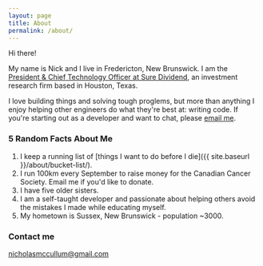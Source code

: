 ```yaml
---
layout: page
title: About
permalink: /about/
---
```


Hi there!

My name is Nick and I live in Fredericton, New Brunswick. I am the [President & Chief Technology Officer at Sure Dividend](www.suredividend.com), an investment research firm based in Houston, Texas.

I love building things and solving tough proglems, but more than anything I enjoy helping other engineers do what they're best at: writing code. If you're starting out as a developer and want to chat, please [email me](mailto:nicholasmccullum@gmail.com).

### 5 Random Facts About Me

1. I keep a running list of [things I want to do before I die]({{ site.baseurl }}/about/bucket-list/).
2. I run 100km every September to raise money for the Canadian Cancer Society. Email me if you'd like to donate.
3. I have five older sisters.
4. I am a self-taught developer and passionate about helping others avoid the mistakes I made while educating myself.
5. My hometown is Sussex, New Brunswick - population ~3000.


### Contact me

[nicholasmccullum@gmail.com](mailto:nicholasmccullum@gmail.com)
